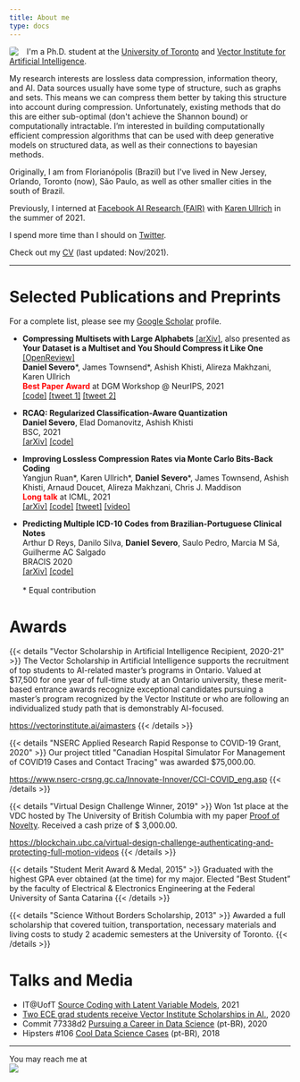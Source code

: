 ```yaml
---
title: About me
type: docs
---
```

<img src="http://2.gravatar.com/avatar/5f4137714834378cbeb267932bb101c3?s=200" style="border-radius: 15%; float: left; padding-right: 15px ">
I'm a Ph.D. student at the <a href="https://www.ece.utoronto.ca/">University of Toronto</a> and <a href="https://vectorinstitute.ai/">Vector Institute for Artificial Intelligence</a>. 

My research interests are lossless data compression, information theory, and AI. Data sources usually have some type of structure, such as graphs and sets. This means we can compress them better by taking this structure into account during compression. Unfortunately, existing methods that do this are either sub-optimal (don't achieve the Shannon bound) or computationally intractable. I’m interested in building computationally efficient compression algorithms that can be used with deep generative models on structured data, as well as their connections to bayesian methods.

Originally, I am from Florianópolis (Brazil) but I've lived in New Jersey, Orlando, Toronto (now), São Paulo, as well as other smaller cities in the south of Brazil.

Previously, I interned at [Facebook AI Research (FAIR)](https://ai.facebook.com/) with [Karen Ullrich](https://karenullrich.info/) in the summer of 2021.

I spend more time than I should on [Twitter](https://twitter.com/_dsevero).

Check out my [CV](https://dsevero.com/cv.pdf) (last updated: Nov/2021).

---


# Selected Publications and Preprints
For a complete list, please see my [Google Scholar](https://scholar.google.com/citations?user=5bQjLz4AAAAJ&hl=en) profile.
- **Compressing Multisets with Large Alphabets** [[arXiv]](https://arxiv.org/abs/2107.09202), also presented as\
**Your Dataset is a Multiset and You Should Compress it Like One** [[OpenReview]](https://openreview.net/forum?id=vjrsNCu8Km)\
**Daniel Severo**\*, James Townsend\*, Ashish Khisti, Alireza Makhzani, Karen Ullrich\
<span style="color:red">**Best Paper Award**</span> at DGM Workshop @ NeurIPS, 2021\
 [[code]](https://github.com/facebookresearch/multiset-compression) [[tweet 1]](https://twitter.com/_dsevero/status/1419661190750425102) [[tweet 2]](https://twitter.com/_dsevero/status/1425521776457551872)

- **RCAQ: Regularized Classification-Aware Quantization**\
**Daniel Severo**, Elad Domanovitz, Ashish Khisti\
BSC, 2021\
[[arXiv]](https://arxiv.org/abs/2107.09716) [[code]](https://github.com/dsevero/rcaq)

- **Improving Lossless Compression Rates via Monte Carlo Bits-Back Coding**\
Yangjun Ruan\*, Karen Ullrich\*, **Daniel Severo**\*, James Townsend, Ashish Khisti, Arnaud Doucet, Alireza Makhzani, Chris J. Maddison\
<span style="color:red">**Long talk**</span> at ICML, 2021\
[[arXiv]](https://arxiv.org/abs/2102.11086) [[code]](https://github.com/ryoungj/mcbits) [[tweet]](https://twitter.com/cjmaddison/status/1392873765240020994) [[video]](https://slideslive.com/38958684/improving-lossless-compression-rates-via-monte-carlo-bitsback-coding?ref=speaker-25566-latest&locale=en)

- **Predicting Multiple ICD-10 Codes from Brazilian-Portuguese Clinical Notes**\
Arthur D Reys, Danilo Silva, **Daniel Severo**, Saulo Pedro, Marcia M Sá, Guilherme AC Salgado\
BRACIS 2020\
[[arXiv]](https://arxiv.org/abs/2008.01515) [[code]](https://github.com/3778/icd-prediction-mimic)
\
\
\* Equal contribution

# Awards
{{< details "Vector Scholarship in Artificial Intelligence Recipient, 2020-21" >}}
The Vector Scholarship in Artificial Intelligence supports the recruitment of top students to AI-related master’s programs in Ontario. Valued at $17,500 for one year of full-time study at an Ontario university, these merit-based entrance awards recognize exceptional candidates pursuing a master’s program recognized by the Vector Institute or who are following an individualized study path that is demonstrably AI-focused.

https://vectorinstitute.ai/aimasters
{{< /details >}}

{{< details "NSERC Applied Research Rapid Response to COVID-19 Grant, 2020" >}}
Our project titled "Canadian Hospital Simulator For Management of COVID19 Cases and Contact Tracing" was awarded \$75,000.00.

https://www.nserc-crsng.gc.ca/Innovate-Innover/CCI-COVID_eng.asp
{{< /details >}}

{{< details "Virtual Design Challenge Winner, 2019" >}}
Won 1st place at the VDC hosted by The University of British Columbia with my paper [Proof of Novelty](https://doi.org/10.6084/m9.figshare.10324883.v1). Received a cash prize of $ 3,000.00.

https://blockchain.ubc.ca/virtual-design-challenge-authenticating-and-protecting-full-motion-videos
{{< /details >}}

{{< details "Student Merit Award & Medal, 2015" >}}
Graduated with the highest GPA ever obtained (at the time) for my major. Elected ”Best Student” by the faculty of Electrical & Electronics Engineering at the Federal University of Santa Catarina
{{< /details >}}

{{< details "Science Without Borders Scholarship, 2013" >}}
Awarded a full scholarship that covered tuition, transportation, necessary materials and living costs to study 2 academic semesters at the University of Toronto.
{{< /details >}}

# Talks and Media
- IT@UofT [Source Coding with Latent Variable Models](https://itatuoft.wordpress.com/2021/05/05/source-coding-with-latent-variable-models/), 2021
- [Two ECE grad students receive Vector Institute Scholarships in AI.](https://www.ece.utoronto.ca/news/two-ece-grad-students-receive-vector-institute-scholarships-in-ai/), 2020
- Commit 77338d2 [Pursuing a Career in Data Science](https://anchor.fm/codenationdev/episodes/77338d2---Seguindo-carreira-em-Data-Science-eal947) (pt-BR), 2020
- Hipsters \#106 [Cool Data Science Cases](https://hipsters.tech/casos-bacanas-de-data-science-hipsters-106/) (pt-BR), 2018
---

You may reach me at <img src="email.png" style="display: block; max-width: 350px; width: auto; height: auto">
</img>
